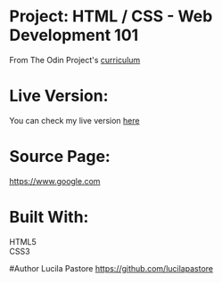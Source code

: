 # Project: HTML / CSS - Web Development 101

From The Odin Project's [curriculum](http://www.theodinproject.com/courses/web-development-101/lessons/html-css)

# Live Version:
You can check my live version [here](https://lucilapastore.github.io/google-homepage/)

# Source Page:
https://www.google.com

# Built With:
HTML5 <br> 
CSS3

#Author
Lucila Pastore https://github.com/lucilapastore
